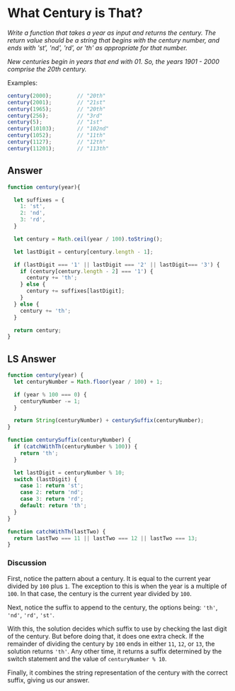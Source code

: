 # What Century is That?
*Write a function that takes a year as input and returns the century. The return value should be a string that begins with the century number, and ends with 'st', 'nd', 'rd', or 'th' as appropriate for that number.*

*New centuries begin in years that end with 01. So, the years 1901 - 2000 comprise the 20th century.*

Examples:

```js
century(2000);        // "20th"
century(2001);        // "21st"
century(1965);        // "20th"
century(256);         // "3rd"
century(5);           // "1st"
century(10103);       // "102nd"
century(1052);        // "11th"
century(1127);        // "12th"
century(11201);       // "113th"
```

## Answer

```js
function century(year){

  let suffixes = {
    1: 'st',
    2: 'nd',
    3: 'rd',
  }

  let century = Math.ceil(year / 100).toString();

  let lastDigit = century[century.length - 1];

  if (lastDigit === '1' || lastDigit === '2' || lastDigit=== '3') {
    if (century[century.length - 2] === '1') {
      century += 'th';
    } else {
      century += suffixes[lastDigit];
    }
  } else {
    century += 'th';
  }

  return century;
}
```

## LS Answer

```js
function century(year) {
  let centuryNumber = Math.floor(year / 100) + 1;

  if (year % 100 === 0) {
    centuryNumber -= 1;
  }

  return String(centuryNumber) + centurySuffix(centuryNumber);
}

function centurySuffix(centuryNumber) {
  if (catchWithTh(centuryNumber % 100)) {
    return 'th';
  }

  let lastDigit = centuryNumber % 10;
  switch (lastDigit) {
    case 1: return 'st';
    case 2: return 'nd';
    case 3: return 'rd';
    default: return 'th';
  }
}

function catchWithTh(lastTwo) {
  return lastTwo === 11 || lastTwo === 12 || lastTwo === 13;
}
```

### Discussion
First, notice the pattern about a century. It is equal to the current year divided by `100` plus `1`. The exception to this is when the year is a multiple of `100`. In that case, the century is the current year divided by `100`.

Next, notice the suffix to append to the century, the options being: `'th'`, `'nd'`, `'rd'`, `'st'`.

With this, the solution decides which suffix to use by checking the last digit of the century. But before doing that, it does one extra check. If the remainder of dividing the century by `100` ends in either `11`, `12`, or `13`, the solution returns `'th'`. Any other time, it returns a suffix determined by the switch statement and the value of `centuryNumber % 10`.

Finally, it combines the string representation of the century with the correct suffix, giving us our answer.
